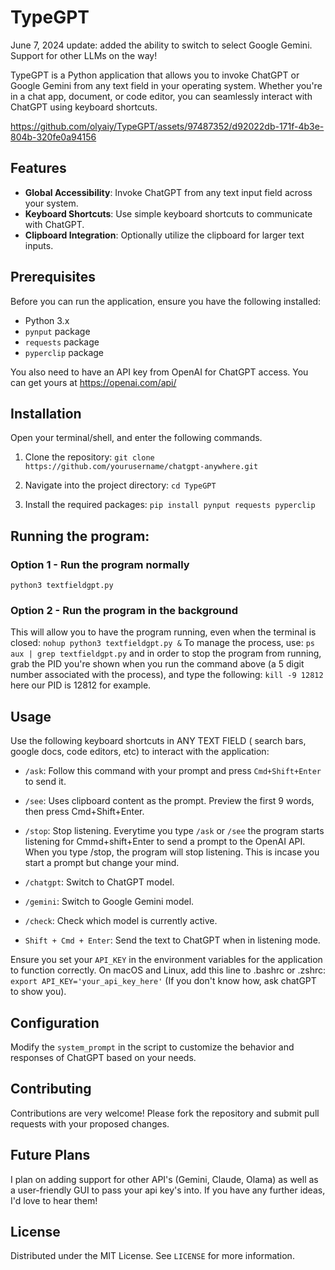 # TypeGPT

June 7, 2024 update: added the ability to switch to select Google Gemini. Support for other LLMs on the way!

TypeGPT is a Python application that allows you to invoke ChatGPT or Google Gemini from any text field in your operating system. Whether you're in a chat app, document, or code editor, you can seamlessly interact with ChatGPT using keyboard shortcuts.


https://github.com/olyaiy/TypeGPT/assets/97487352/d92022db-171f-4b3e-804b-320fe0a94156





## Features

- **Global Accessibility**: Invoke ChatGPT from any text input field across your system.
- **Keyboard Shortcuts**: Use simple keyboard shortcuts to communicate with ChatGPT.
- **Clipboard Integration**: Optionally utilize the clipboard for larger text inputs.

## Prerequisites

Before you can run the application, ensure you have the following installed:
- Python 3.x
- `pynput` package
- `requests` package
- `pyperclip` package

You also need to have an API key from OpenAI for ChatGPT access. You can get yours at https://openai.com/api/

## Installation
Open your terminal/shell, and enter the following commands.


1. Clone the repository:
``` git clone https://github.com/yourusername/chatgpt-anywhere.git ```

3. Navigate into the project directory:
```cd TypeGPT```

4. Install the required packages:
```pip install pynput requests pyperclip```

## Running the program:
### Option 1 - Run the program normally ###
```python3 textfieldgpt.py```

### Option 2 - Run the program in the background ###
This will allow you to have the program running, even when the terminal is closed:
```nohup python3 textfieldgpt.py &```
To manage the process, use:
```ps aux | grep textfieldgpt.py```
and in order to stop the program from running, grab the PID you're shown when you run the command above (a 5 digit number associated with the process), and type the following:
```kill -9 12812``` 
here our PID is 12812 for example.


## Usage ##
Use the following keyboard shortcuts in ANY TEXT FIELD ( search bars, google docs, code editors, etc) to interact with the application:

- `/ask`: Follow this command with your prompt and press ```Cmd+Shift+Enter``` to send it.


- `/see`: Uses clipboard content as the prompt. Preview the first 9 words, then press Cmd+Shift+Enter.


- `/stop`: Stop listening. Everytime you type `/ask` or `/see` the program starts listening for Cmmd+shift+Enter to send a prompt to the OpenAI API. When you type /stop, the program will stop listening. This is incase you start a prompt but change your mind.

- `/chatgpt`: Switch to ChatGPT model.
- `/gemini`: Switch to Google Gemini model.
- `/check`: Check which model is currently active.


- `Shift + Cmd + Enter`: Send the text to ChatGPT when in listening mode.

Ensure you set your `API_KEY` in the environment variables for the application to function correctly.
On macOS and Linux, add this line to .bashrc or .zshrc:
```export API_KEY='your_api_key_here'```
(If you don't know how, ask chatGPT to show you).

## Configuration

Modify the `system_prompt` in the script to customize the behavior and responses of ChatGPT based on your needs.

## Contributing

Contributions are very welcome! Please fork the repository and submit pull requests with your proposed changes.

## Future Plans
I plan on adding support for other API's (Gemini, Claude, Olama) as well as a user-friendly GUI to pass your api key's into. If you have any further ideas, I'd love to hear them!


## License

Distributed under the MIT License. See `LICENSE` for more information.











